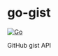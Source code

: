 # go-gist

[![Go](https://github.com/guionardo/go-gist/actions/workflows/go.yml/badge.svg)](https://github.com/guionardo/go-gist/actions/workflows/go.yml)

GitHub gist API
